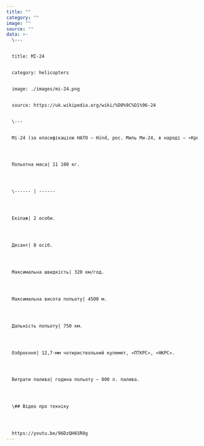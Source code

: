 ```yaml
---
title: ""
category: ""
image: ""
source: ""
data: >-
  \---


  title: МІ-24


  category: helicopters


  image: ./images/mi-24.png


  source: https://uk.wikipedia.org/wiki/%D0%9C%D1%96-24


  \---


  Мі-24 (за класифікацією НАТО — Hind, рос. Миль Ми-24, в народі — «Крокодил») — радянський гелікоптер підтримки піхоти (ударний гелікоптер). Був основним штурмовим гелікоптером країн соцтабору. Концепція Мі-24 передбачала тісну взаємодію з бронетанковими та піхотними частинами під час широкомасштабного воєнного конфлікту другої половини XX століття. Став одним із символів Війни в Афганістані. Сьогодні стоїть на озброєнні низки країн, в тому числі й України.




  Польотна маса| 11 100 кг.




  \------ | ------




  Екіпаж| 2 особи.




  Десант| 8 осіб.




  Максимальна швидкість| 320 км/год.




  Максимальна висота польоту| 4500 м.




  Дальність польоту| 750 км.




  Озброєння| 12,7-мм чотириствольний кулемет, «ПТКРС», «НКРС».




  Витрати палива| година польоту — 800 л. палива.




  \## Відео про техніку




  https://youtu.be/96DzQH65R8g
---
```

